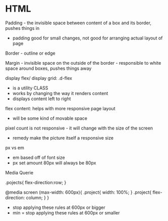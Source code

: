 # HTML

<!-- Command + / = opens comment -->

<!-- FIXME  -->
<!-- NOTE -->
<!-- REVIEW -->
<!-- SECTION -->

<!-- alt key can move a line of code  -->

Padding - the invisible space between content of a box and its border, pushes things in
- padding good for small changes, not good for arranging actual layout of page 

Border - outline or edge 

Margin - invisible space on the outside of the border - responsible to white space around boxes, pushes things away 

display flex/ display grid: .d-flex 
- is a utility CLASS
- works by changing the way it renders content
- displays content left to right 

flex content: helps with more responsive page layout 
- will be some kind of movable space 

pixel count is not responsive - it will change with the size of the screen 
- remedy make the picture itself a responsive size 

<!-- NOTE re-ask -->
px vs em
- em based off of font size 
- px set amount 80px will always be 80px 

<!-- REVIEW check this topic again-->
Media Querie 

.pojects{
    flex-direction:row;
}

@media screen (max-width: 600px){
    .project{
        width: 100%;
    }
    .project{
        flex-direction: column;
    }
}
- stop applying these rules at 600px or bigger 
- min = stop applying these rules at 600px or smaller